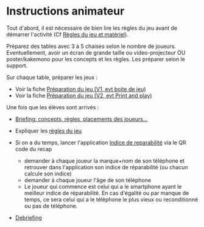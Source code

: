 # Instructions animateur

Tout d'abord, il est nécessaire de bien lire les règles du jeu avant de démarrer l'activité (Cf [Règles du jeu et matériel](./Regles.md)).

Préparez des tables avec 3 à 5 chaises selon le nombre de joueurs.
Eventuellement, avoir un écran de grande taille ou video-projecteur OU poster/kakemono pour les concepts et les règles. Les préparer selon le support.

Sur chaque table, préparer les jeux :

- Voir la fiche [Préparation du jeu (V1, evt boite de jeu)](./PreparationJeu.md)
- Voir la fiche [Préparation du jeu (V2, evt Print and play)](./PreparationJeu_V2.md)

Une fois que les élèves sont arrivés :

- [Briefing: concepts, règles, placements des joueurs...](./Briefing.md)
- Expliquer les [règles du jeu](ReglesDuJeu)
- Si on a du temps, lancer l'application [Indice de reparabilité](https://www.indicereparabilite.fr/) via le QR code du recap
    - demander à chaque joueur la marque+nom de son téléphone et retrouver dans l'application son indice de réparabilité (ou chacun calcule son indice)
    - demander à chaque joueur l'âge de son téléphone
    - Le joueur qui commence est celui qui a le smartphone ayant le meilleur indice de réparabilité. En cas d'égalité ou par manque de temps, ce sera celui qui a le téléphone le plus vieux ou reconditionné ou pas de téléphone.

- [Debriefing](./Debriefing.md)
